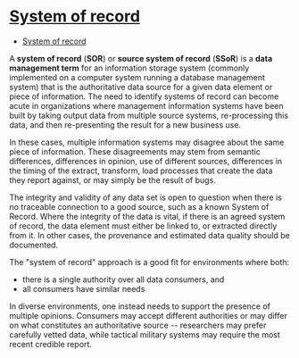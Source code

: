 # [System of record](https://en.wikipedia.org/wiki/System_of_record)

- [System of record](#system-of-record)

A **system of record** (**SOR**) or **source system of record** (**SSoR**) is a **data management term** for an information storage system (commonly implemented on a computer system running a database management system) that is the authoritative data source for a given data element or piece of information. The need to identify systems of record can become acute in organizations where management information systems have been built by taking output data from multiple source systems, re-processing this data, and then re-presenting the result for a new business use.

In these cases, multiple information systems may disagree about the same piece of information. These disagreements may stem from semantic differences, differences in opinion, use of different sources, differences in the timing of the extract, transform, load processes that create the data they report against, or may simply be the result of bugs.

The integrity and validity of any data set is open to question when there is no traceable connection to a good source, such as a known System of Record. Where the integrity of the data is vital, if there is an agreed system of record, the data element must either be linked to, or extracted directly from it. In other cases, the provenance and estimated data quality should be documented.

The "system of record" approach is a good fit for environments where both:

- there is a single authority over all data consumers, and
- all consumers have similar needs

In diverse environments, one instead needs to support the presence of multiple opinions. Consumers may accept different authorities or may differ on what constitutes an authoritative source -- researchers may prefer carefully vetted data, while tactical military systems may require the most recent credible report.
